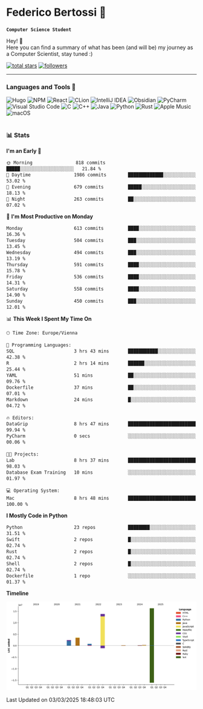 # Federico Bertossi 🚀

**`Computer Science Student`**

[//]: # (Thanks to @ForrestKnight for the inspiration.)

<!-- TODO: Insert a banner image -->

Hey! 👋</br>
Here you can find a summary of what has been (and will be) my journey as a Computer Scientist, stay tuned :)

   <p>
      <a href="https://github.com/mrBymax?tab=repositories&sort=stargazers">
         <img alt="total stars" title="Total stars on GitHub" src="https://custom-icon-badges.demolab.com/github/stars/mrBymax?color=55960c&style=for-the-badge&labelColor=488207&logo=star"/></a>
<a href="https://github.com/mrBymax?tab=followers">
         <img alt="followers" title="Follow me on Github" src="https://custom-icon-badges.demolab.com/github/followers/mrBymax?color=236ad3&labelColor=1155ba&style=for-the-badge&logo=person-add&label=Follow&logoColor=white"/></a>
   </p>

---

<!-- TODO: Insert a GIF -->
### Languages and Tools 🧰

<!-- TODO: Change it with shields -->
![Hugo](https://img.shields.io/badge/Hugo-black.svg?style=for-the-badge&logo=Hugo)
![NPM](https://img.shields.io/badge/NPM-%23CB3837.svg?style=for-the-badge&logo=npm&logoColor=white)
![React](https://img.shields.io/badge/react-%2320232a.svg?style=for-the-badge&logo=react&logoColor=%2361DAFB)
![CLion](https://img.shields.io/badge/CLion-black?style=for-the-badge&logo=clion&logoColor=white)
![IntelliJ IDEA](https://img.shields.io/badge/IntelliJIDEA-000000.svg?style=for-the-badge&logo=intellij-idea&logoColor=white)
![Obsidian](https://img.shields.io/badge/Obsidian-%23483699.svg?style=for-the-badge&logo=obsidian&logoColor=white)
![PyCharm](https://img.shields.io/badge/pycharm-143?style=for-the-badge&logo=pycharm&logoColor=black&color=black&labelColor=green)
![Visual Studio Code](https://img.shields.io/badge/Visual%20Studio%20Code-0078d7.svg?style=for-the-badge&logo=visual-studio-code&logoColor=white)
![C](https://img.shields.io/badge/c-%2300599C.svg?style=for-the-badge&logo=c&logoColor=white)
![C++](https://img.shields.io/badge/c++-%2300599C.svg?style=for-the-badge&logo=c%2B%2B&logoColor=white)
![Java](https://img.shields.io/badge/java-%23ED8B00.svg?style=for-the-badge&logo=openjdk&logoColor=white)
![Python](https://img.shields.io/badge/python-3670A0?style=for-the-badge&logo=python&logoColor=ffdd54)
![Rust](https://img.shields.io/badge/Rust-000000?logo=Rust&logoColor=white)
![Apple Music](https://img.shields.io/badge/Apple_Music-9933CC?style=for-the-badge&logo=apple-music&logoColor=white)
![macOS](https://img.shields.io/badge/mac%20os-000000?style=for-the-badge&logo=macos&logoColor=F0F0F0)


#

### 📊 Stats

<!-- ![My GitHub stats](https://github-readme-stats.vercel.app/api?username=mrBymax&show_icons=true&theme=dracula) -->


<!--START_SECTION:waka-->
**I'm an Early 🐤** 

```text
🌞 Morning                818 commits         █████░░░░░░░░░░░░░░░░░░░░   21.84 % 
🌆 Daytime                1986 commits        █████████████░░░░░░░░░░░░   53.02 % 
🌃 Evening                679 commits         █████░░░░░░░░░░░░░░░░░░░░   18.13 % 
🌙 Night                  263 commits         ██░░░░░░░░░░░░░░░░░░░░░░░   07.02 % 
```
📅 **I'm Most Productive on Monday** 

```text
Monday                   613 commits         ████░░░░░░░░░░░░░░░░░░░░░   16.36 % 
Tuesday                  504 commits         ███░░░░░░░░░░░░░░░░░░░░░░   13.45 % 
Wednesday                494 commits         ███░░░░░░░░░░░░░░░░░░░░░░   13.19 % 
Thursday                 591 commits         ████░░░░░░░░░░░░░░░░░░░░░   15.78 % 
Friday                   536 commits         ████░░░░░░░░░░░░░░░░░░░░░   14.31 % 
Saturday                 558 commits         ████░░░░░░░░░░░░░░░░░░░░░   14.90 % 
Sunday                   450 commits         ███░░░░░░░░░░░░░░░░░░░░░░   12.01 % 
```


📊 **This Week I Spent My Time On** 

```text
🕑︎ Time Zone: Europe/Vienna

💬 Programming Languages: 
SQL                      3 hrs 43 mins       ███████████░░░░░░░░░░░░░░   42.38 % 
R                        2 hrs 14 mins       ██████░░░░░░░░░░░░░░░░░░░   25.44 % 
YAML                     51 mins             ██░░░░░░░░░░░░░░░░░░░░░░░   09.76 % 
Dockerfile               37 mins             ██░░░░░░░░░░░░░░░░░░░░░░░   07.01 % 
Markdown                 24 mins             █░░░░░░░░░░░░░░░░░░░░░░░░   04.72 % 

🔥 Editors: 
DataGrip                 8 hrs 47 mins       █████████████████████████   99.94 % 
PyCharm                  0 secs              ░░░░░░░░░░░░░░░░░░░░░░░░░   00.06 % 

🐱‍💻 Projects: 
Lab                      8 hrs 37 mins       █████████████████████████   98.03 % 
Database Exam Training   10 mins             ░░░░░░░░░░░░░░░░░░░░░░░░░   01.97 % 

💻 Operating System: 
Mac                      8 hrs 48 mins       █████████████████████████   100.00 % 
```

**I Mostly Code in Python** 

```text
Python                   23 repos            ████████░░░░░░░░░░░░░░░░░   31.51 % 
Swift                    2 repos             █░░░░░░░░░░░░░░░░░░░░░░░░   02.74 % 
Rust                     2 repos             █░░░░░░░░░░░░░░░░░░░░░░░░   02.74 % 
Shell                    2 repos             █░░░░░░░░░░░░░░░░░░░░░░░░   02.74 % 
Dockerfile               1 repo              ░░░░░░░░░░░░░░░░░░░░░░░░░   01.37 % 
```



**Timeline**

![Lines of Code chart](https://raw.githubusercontent.com/mrBymax/mrBymax/main/assets/bar_graph.png)


 Last Updated on 03/03/2025 18:48:03 UTC
<!--END_SECTION:waka-->


[linkedin]: https://linkedin.com/federico-bertossi
[website]:  https://www.federicobertossi.com

</details>
